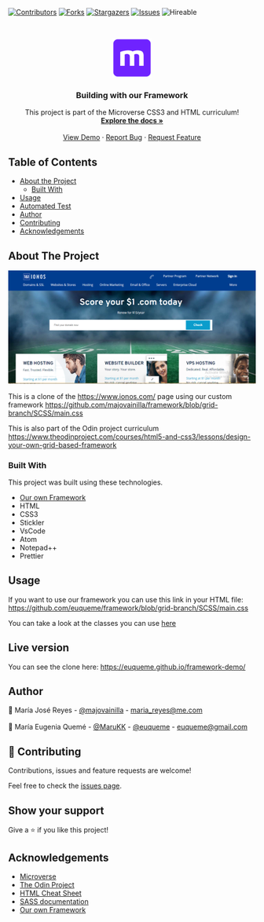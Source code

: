<!--
*** Thanks for checking out this README Template. If you have a suggestion that would
*** make this better, please fork the repo and create a pull request or simply open
*** an issue with the tag "enhancement".
*** Thanks again! Now go create something AMAZING! :D
-->

<!-- PROJECT SHIELDS -->
<!--
*** I'm using markdown "reference style" links for readability.
*** Reference links are enclosed in brackets [ ] instead of parentheses ( ).
*** See the bottom of this document for the declaration of the reference variables
*** for contributors-url, forks-url, etc. This is an optional, concise syntax you may use.
*** https://www.markdownguide.org/basic-syntax/#reference-style-links
-->
[![Contributors][contributors-shield]][contributors-url]
[![Forks][forks-shield]][forks-url]
[![Stargazers][stars-shield]][stars-url]
[![Issues][issues-shield]][issues-url]
![Hireable](https://cdn.rawgit.com/hiendv/hireable/master/styles/default/yes.svg)

<!-- PROJECT LOGO -->
<br />
<p align="center">
  <a href="https://github.com/euqueme/framework-demo">
    <img src="img/mLogo.png" alt="Logo" width="80" height="80">
  </a>

  <h3 align="center">Building with our Framework</h3>

  <p align="center">
    This project is part of the Microverse CSS3 and HTML curriculum!
    <br />
    <a href="https://github.com/euqueme/framework-demo"><strong>Explore the docs »</strong></a>
    <br />
    <br />
    <a href="https://euqueme.github.io/framework-demo">View Demo</a>
    ·
    <a href="https://github.com/euqueme/framework-demo/issues">Report Bug</a>
    ·
    <a href="https://github.com/euqueme/framework-demo/issues">Request Feature</a>
  </p>
</p>

<!-- TABLE OF CONTENTS -->
## Table of Contents

* [About the Project](#about-the-project)
  * [Built With](#built-with)
* [Usage](#usage)
* [Automated Test](#automated-test)
* [Author](#author)
* [Contributing](#contributing)
* [Acknowledgements](#acknowledgements)

<!-- ABOUT THE PROJECT -->
## About The Project

[![Product Name Screen Shot][product-screenshot]](https://euqueme.github.io/framework-demo)

This is a clone of the https://www.ionos.com/ page using our custom framework https://github.com/majovainilla/framework/blob/grid-branch/SCSS/main.css

This is also part of the Odin project curriculum https://www.theodinproject.com/courses/html5-and-css3/lessons/design-your-own-grid-based-framework

### Built With
This project was built using these technologies.
* [Our own Framework](https://github.com/euqueme/framework/blob/grid-branch/SCSS/main.css) 
* HTML
* CSS3
* Stickler
* VsCode
* Atom
* Notepad++
* Prettier 

<!-- ABOUT THE PROJECT -->
## Usage

If you want to use our framework you can use this link in your HTML file: 
https://github.com/euqueme/framework/blob/grid-branch/SCSS/main.css

You can take a look at the classes you can use [here](https://github.com/euqueme/framework)

<!-- LIVE VERSION -->
## Live version

You can see the clone here:  https://euqueme.github.io/framework-demo/

<!-- CONTACT -->
## Author

👤 María José Reyes - [@majovainilla](https://github.com/majovainilla) - maria_reyes@me.com
<br />
<br />
👤 María Eugenia Quemé - [@MaruKK](https://twitter.com/MaruKK) - [@euqueme](https://github.com/euqueme) - euqueme@gmail.com

## 🤝 Contributing

Contributions, issues and feature requests are welcome!

Feel free to check the [issues page](https://github.com/euqueme/Blogger-Rails/issues).

## Show your support

Give a ⭐️ if you like this project!

<!-- ACKNOWLEDGEMENTS -->
## Acknowledgements
* [Microverse](https://www.microverse.org/)
* [The Odin Project](https://www.theodinproject.com/)
* [HTML Cheat Sheet](https://htmlcheatsheet.com/js/)
* [SASS documentation](https://sass-lang.com/)
* [Our own Framework](https://github.com/majovainilla/framework/blob/grid-branch/SCSS/main.css) 

<!-- MARKDOWN LINKS & IMAGES -->
<!-- https://www.markdownguide.org/basic-syntax/#reference-style-links -->
[contributors-shield]: https://img.shields.io/github/contributors/euqueme/framework-demo.svg?style=flat-square
[contributors-url]: https://github.com/euqueme/framework-demo/graphs/contributors
[forks-shield]: https://img.shields.io/github/forks/euqueme/framework-demo.svg?style=flat-square
[forks-url]: https://github.com/euqueme/framework-demo/network/members
[stars-shield]: https://img.shields.io/github/stars/euqueme/framework-demo.svg?style=flat-square
[stars-url]: https://github.com/euqueme/framework-demo/stargazers
[issues-shield]: https://img.shields.io/github/issues/euqueme/framework-demo.svg?style=flat-square
[issues-url]: https://github.com/euqueme/framework-demo/issues
[product-screenshot]: img/screenshot.PNG
